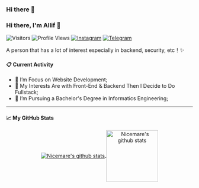 ### Hi there 👋
### Hi there, I'm Allif 👋
![Visitors](https://visitor-badge.laobi.icu/badge?page_id=nicemare&color=blue)
![Profile Views](https://komarev.com/ghpvc/?username=nicemare)
[![Instagram](https://img.shields.io/badge/--linkedin?label=Instagram&logo=Instagram&style=social)](https://www.instagram.com/allif_mh/)
[![Telegram](https://img.shields.io/badge/--telegram?label=Telegram&logo=Telegram&style=social)](https://t.me/Nicemare/) 

<!--
**nicemare/nicemare** is a ✨ _special_ ✨ repository because its `README.md` (this file) appears on your GitHub profile.

Here are some ideas to get you started:
- 🔭 I’m currently working on ...
- 🌱 I’m currently learning ...
- 👯 I’m looking to collaborate on ...
- 🤔 I’m looking for help with ...
- 💬 Ask me about ...
- 📫 How to reach me: ...
- 😄 Pronouns: ...
- ⚡ Fun fact: ...
-->
A person that has a lot of interest especially in backend, security, etc！✨
#### 📋 Current Activity
- 📖 I’m Focus on Website Development;
- 🤔 My Interests Are with Front-End & Backend Then I Decide to Do Fullstack;
- 💼 I’m Pursuing a Bachelor's Degree in Informatics Engineering;
----
#### 📈 My GitHub Stats
<p align='center'>
  <a href="https://github.com/nicemare/">
  <img align="center" src="https://github-readme-stats.vercel.app/api/top-langs/?username=nicemare&layout=compact" alt="Nicemare's github stats"/>
  </a>
  <a href="https://github.com/nicemare/">
  <img align="center" height="140px" src="https://github-readme-stats.vercel.app/api?username=nicemare&hide=issues&count_private=true&show_icons=true" alt="Nicemare's github stats" />
  </a>
</p>
